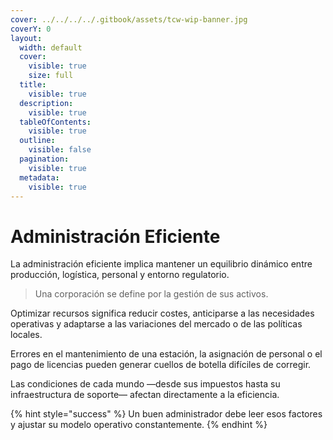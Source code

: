 ```yaml
---
cover: ../../../../.gitbook/assets/tcw-wip-banner.jpg
coverY: 0
layout:
  width: default
  cover:
    visible: true
    size: full
  title:
    visible: true
  description:
    visible: true
  tableOfContents:
    visible: true
  outline:
    visible: false
  pagination:
    visible: true
  metadata:
    visible: true
---
```


# Administración Eficiente

La administración eficiente implica mantener un equilibrio dinámico entre producción, logística, personal y entorno regulatorio.

> Una corporación se define por la gestión de sus activos.

Optimizar recursos significa reducir costes, anticiparse a las necesidades operativas y adaptarse a las variaciones del mercado o de las políticas locales.

Errores en el mantenimiento de una estación, la asignación de personal o el pago de licencias pueden generar cuellos de botella difíciles de corregir.

Las condiciones de cada mundo —desde sus impuestos hasta su infraestructura de soporte— afectan directamente a la eficiencia.

{% hint style="success" %}
Un buen administrador debe leer esos factores y ajustar su modelo operativo constantemente.
{% endhint %}
